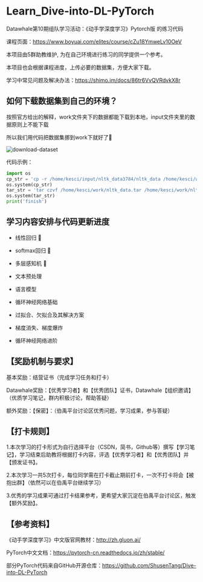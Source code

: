 # Learn_Dive-into-DL-PyTorch

Datawhale第10期组队学习活动：《动手学深度学习》Pytorch版 的练习代码

课程页面：https://www.boyuai.com/elites/course/cZu18YmweLv10OeV

本项目由5群助教维护, 为在自己环境进行练习的同学提供一个参考。

本项目也会根据课程进度，上传必要的数据集，方便大家下载。

学习中常见问题及解决办法：https://shimo.im/docs/86tr6VvQVRdvkX8r

## 如何下载数据集到自己的环境？

按照官方给出的解释，work文件夹下的数据都能下载到本地，input文件夹里的数据原则上不能下载

所以我们用代码把数据集挪到work下就好了:tada:

![download-dataset]('imgs/download_dataset.jpg')

代码示例：
``` python
import os
cp_str = 'cp -r /home/kesci/input/nltk_data3784/nltk_data /home/kesci/work'
os.system(cp_str)
tar_str = 'tar czvf /home/kesci/work/nltk_data.tar /home/kesci/work/nltk_data'
os.system(tar_str)
print('finish')
```

## 学习内容安排与代码更新进度

* 线性回归 :beer:

* softmax回归 :beer:

* 多层感知机 :beer:

* 文本预处理

* 语言模型

* 循环神经网络基础

* 过拟合、欠拟合及其解决方案

* 梯度消失、梯度爆炸

* 循环神经网络进阶




## 【奖励机制与要求】

基本奖励：结营证书（完成学习任务和打卡）

Datawhale奖励：【优秀学习者】和【优秀团队】证书，Datawhale【组织邀请】（优质学习笔记，群内积极讨论，帮助答疑）

额外奖励：【保密】：（伯禹平台讨论区优秀问题，学习成果，参与答疑）



## 【打卡规则】

1.本次学习的打卡形式为自行选择平台（CSDN，简书，Github等）撰写【学习笔记】，学习结束后助教将根据打卡内容，评选【优秀学习者】和【优秀团队】并【颁发证书】。

2.本次学习一共5次打卡，每位同学需在打卡截止期前打卡，一次不打卡将会【被抱出群】（依然可以在伯禹平台继续学习）

3.优秀的学习成果可通过打卡结果参考，更希望大家沉淀在伯禹平台讨论区，触发【额外奖励】。


## 【参考资料】

《动手学深度学习》中文版官网教材：http://zh.gluon.ai/ 

PyTorch中文文档：https://pytorch-cn.readthedocs.io/zh/stable/

部分PyTorch代码来自GitHub开源仓库：https://github.com/ShusenTang/Dive-into-DL-PyTorch
